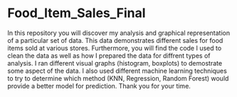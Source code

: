# Food_Item_Sales_Final
In this repository you will discover my analysis and graphical representation of a particular set of data. This data demonstrates different sales for food items sold at various stores. Furthermore, you will find the code I used to clean the data as well as how I prepared the data for diffrent types of analysis. I ran different visual graphs (histogram, boxplots) to demostrate some aspect of the data. I also used different machine learning techniques to try to determine which method (KNN, Regression, Random Forest) would provide a better model for prediction. 
Thank you for your time.
